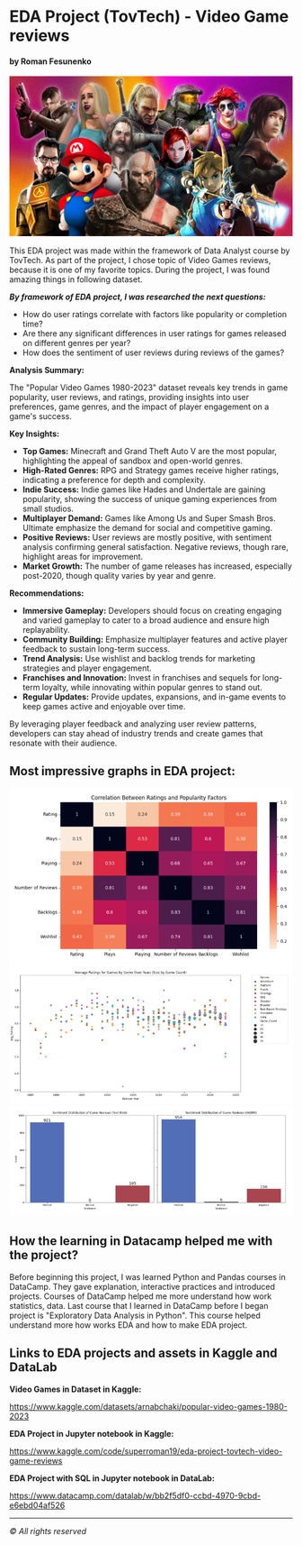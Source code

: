 # EDA Project (TovTech) - Video Game reviews

#### by Roman Fesunenko

![png](./assets/headline_pic.png)

This EDA project was made within the framework of Data Analyst course by TovTech.
As part of the project, I chose topic of Video Games reviews, because it is one of my favorite topics.
During the project, I was found amazing things in following dataset.

***By framework of EDA project, I was researched the next questions:***

* How do user ratings correlate with factors like popularity or completion time?
* Are there any significant differences in user ratings for games released on different genres per year?
* How does the sentiment of user reviews during reviews of the games?

**Analysis Summary:**

The "Popular Video Games 1980-2023" dataset reveals key trends in game popularity, user reviews, and ratings, providing insights into user preferences, game genres, and the impact of player engagement on a game's success.

**Key Insights:**

* **Top Games:** Minecraft and Grand Theft Auto V are the most popular, highlighting the appeal of sandbox and open-world genres.
* **High-Rated Genres:** RPG and Strategy games receive higher ratings, indicating a preference for depth and complexity.
* **Indie Success:** Indie games like Hades and Undertale are gaining popularity, showing the success of unique gaming experiences from small studios.
* **Multiplayer Demand:** Games like Among Us and Super Smash Bros. Ultimate emphasize the demand for social and competitive gaming.
* **Positive Reviews:** User reviews are mostly positive, with sentiment analysis confirming general satisfaction. Negative reviews, though rare, highlight areas for improvement.
* **Market Growth:** The number of game releases has increased, especially post-2020, though quality varies by year and genre.

**Recommendations:**

* **Immersive Gameplay:** Developers should focus on creating engaging and varied gameplay to cater to a broad audience and ensure high replayability.
* **Community Building:** Emphasize multiplayer features and active player feedback to sustain long-term success.
* **Trend Analysis:** Use wishlist and backlog trends for marketing strategies and player engagement.
* **Franchises and Innovation:** Invest in franchises and sequels for long-term loyalty, while innovating within popular genres to stand out.
* **Regular Updates:** Provide updates, expansions, and in-game events to keep games active and enjoyable over time.

By leveraging player feedback and analyzing user review patterns, developers can stay ahead of industry trends and create games that resonate with their audience.

## Most impressive graphs in EDA project:

![png](./assets/graphX1.png)
![png](./assets/graphX2.png)
![png](./assets/graphX3.png)

## How the learning in Datacamp helped me with the project?

Before beginning this project, I was learned Python and Pandas courses in DataCamp.
They gave explanation, interactive practices and introduced projects.
Courses of DataCamp helped me more understand how work statistics, data.
Last course that I learned in DataCamp before I began project is "Exploratory Data Analysis in Python".
This course helped understand more how works EDA and how to make EDA project.

## Links to EDA projects and assets in Kaggle and DataLab

**Video Games in Dataset in Kaggle:**

https://www.kaggle.com/datasets/arnabchaki/popular-video-games-1980-2023

**EDA Project in Jupyter notebook in Kaggle:**

https://www.kaggle.com/code/superroman19/eda-project-tovtech-video-game-reviews

**EDA Project with SQL in Jupyter notebook in DataLab:**

https://www.datacamp.com/datalab/w/bb2f5df0-ccbd-4970-9cbd-e6ebd04af526

---

*© All rights reserved*
